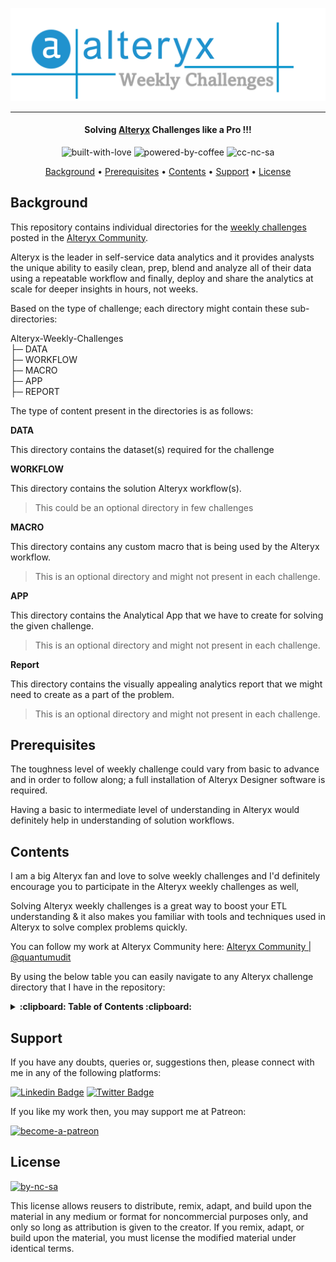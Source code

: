 ![Project Logo][project_logo]

---

<h4 align="center">Solving <a href="https://en.wikipedia.org/wiki/Alteryx" target="_blank">Alteryx</a> Challenges like a Pro !!!</a></h4>

<p align='center'>
<img src="https://i.ibb.co/KxfMMsP/built-with-love.png" alt="built-with-love" border="0">
<img src="https://i.ibb.co/MBDK1Pk/powered-by-coffee.png" alt="powered-by-coffee" border="0">
<img src="https://i.ibb.co/CtGqhQH/cc-nc-sa.png" alt="cc-nc-sa" border="0">
</p>

<p align="center">
  <a href="#background">Background</a> •
  <a href="#prerequisites">Prerequisites</a> •
  <a href="#contents">Contents</a> •
  <a href="#support">Support</a> •
  <a href="#license">License</a>
</p>

## Background

This repository contains individual directories for the [weekly challenges][alteryx_weekly_challenges] posted in the [Alteryx Community][alteryx_community].

Alteryx is the leader in self-service data analytics and it provides analysts the unique ability to easily clean, prep, blend and analyze all of their data using a repeatable workflow and finally, deploy and share the analytics at scale for deeper insights in hours, not weeks.

Based on the type of challenge; each directory might contain these sub-directories:

Alteryx-Weekly-Challenges<br>
├─ DATA<br>
├─ WORKFLOW<br>
├─ MACRO<br>
├─ APP<br>
├─ REPORT<br>

The type of content present in the directories is as follows:

**DATA**

This directory contains the dataset(s) required for the challenge

**WORKFLOW**

This directory contains the solution Alteryx workflow(s).

> This could be an optional directory in few challenges

**MACRO**

This directory contains any custom macro that is being used by the Alteryx workflow.

> This is an optional directory and might not present in each challenge.

**APP**

This directory contains the Analytical App that we have to create for solving the given challenge.

> This is an optional directory and might not present in each challenge.

**Report**

This directory contains the visually appealing analytics report that we might need to create as a part of the problem.

> This is an optional directory and might not present in each challenge.

## Prerequisites

The toughness level of weekly challenge could vary from basic to advance and in order to follow along; a full installation of Alteryx Designer software is required.

Having a basic to intermediate level of understanding in Alteryx would definitely help in understanding of solution workflows.

## Contents

I am a big Alteryx fan and love to solve weekly challenges and I'd definitely encourage you to participate in the Alteryx weekly challenges as well,

Solving Alteryx weekly challenges is a great way to boost your ETL understanding & it also makes you familiar with tools and techniques used in Alteryx to solve complex problems quickly.

You can follow my work at Alteryx Community here: [Alteryx Community | @quantumudit][alteryx_community_profile]

By using the below table you can easily navigate to any Alteryx challenge directory that I have in the repository:

<details>
  <summary>
    <strong> :clipboard: Table of Contents :clipboard: </strong>
</summary>

<br >

In the below table, the columns indicate the following attributes related to the weekly challenge:

- **Challenge No. :** Alteryx weekly challenge number
- **Challenge :** The challenge name with an embedded link that redirects to the respective post in Alteryx Community
- **Proficiency Level :** The level of Alteryx expertise required to solve the challenge
- **Subject :** The primary subject covered in the weekly challenge
- **Highlights :** The key Alteryx tools/techniques that might be used to get the solution

<!-- Table Start -->

<table>
    <tr>
        <td>Challenge No.</td>
        <td>Challenge</td>
        <td>Proficiency Level</td>
        <td>Subject</td>
        <td>Highlights</td>
    </tr>
    <tr>
        <td>1</td>
        <td><a href="./Challenge-01/">Join to Range</a></td>
        <td>Intermediate</td>
        <td>Data Preparation</td>
        <td>Prepare, Join, Parse, Transform</td>
    </tr>
    <tr>
        <td>2</td>
        <td><a href="./Challenge-02/">Preparing Delimited Data</a></td>
        <td>Basic</td>
        <td>Data Preparation</td>
        <td>Prepare, Parse</td>
    </tr>
    <tr>
        <td>3</td>
        <td><a href="./Challenge-03/">Running Averages</a></td>
        <td>Intermediate</td>
        <td>Data Preparation</td>
        <td>Prepare, Join, Parse, Transform</td>
    </tr>
    <tr>
        <td>164</td>
        <td><a href="./Challenge-164/">Retail Therapy</a></td>
        <td>Basic</td>
        <td>Data Analysis, Data Preparation</td>
        <td>Prepare, Join, Transform</td>
    </tr>
    <tr>
        <td>169</td>
        <td><a href="./Challenge-169/">Women's World Cup Wins</a></td>
        <td>Basic</td>
        <td>Data Analysis, Data Preparation</td>
        <td>Prepare, Join, Transform</td>
    </tr>
</table>

<!-- Table End -->

</details>

## Support

If you have any doubts, queries or, suggestions then, please connect with me in any of the following platforms:

[![Linkedin Badge][linkedinbadge]][linkedin] [![Twitter Badge][twitterbadge]][twitter]

If you like my work then, you may support me at Patreon:

<a href="https://www.patreon.com/quantumudit" target="_blank">
<img src="https://i.ibb.co/94bkJwp/become-a-patreon.png" alt="become-a-patreon" border="0" width="170" height="50">
</a>

## License

<a href = 'https://creativecommons.org/licenses/by-nc-sa/4.0/' target="_blank">
    <img src="https://i.ibb.co/mvmWGkm/by-nc-sa.png" alt="by-nc-sa" border="0" width="88" height="31">
</a>

This license allows reusers to distribute, remix, adapt, and build upon the material in any medium or format for noncommercial purposes only, and only so long as attribution is given to the creator. If you remix, adapt, or build upon the material, you must license the modified material under identical terms.

<!-- Image Links -->

[project_logo]: RESOURCES/project_cover_image.png

<!-- Profile Links -->

[linkedin]: https://www.linkedin.com/in/uditkumarchatterjee/
[twitter]: https://twitter.com/quantumudit
[alteryx_community_profile]: https://community.alteryx.com/t5/user/viewprofilepage/user-id/192513

<!-- Alteryx Community Links -->

[alteryx_community]: https://community.alteryx.com/
[alteryx_weekly_challenges]: https://community.alteryx.com/t5/Weekly-Challenge/bd-p/weeklychallenge

<!-- Shields Profile Links -->

[linkedinbadge]: https://img.shields.io/badge/-uditkumarchatterjee-0e76a8?style=flat&labelColor=0e76a8&logo=linkedin&logoColor=white
[twitterbadge]: https://img.shields.io/badge/-@quantumudit-1ca0f1?style=flat&labelColor=1ca0f1&logo=twitter&logoColor=white&link=https://twitter.com/quantumudit
